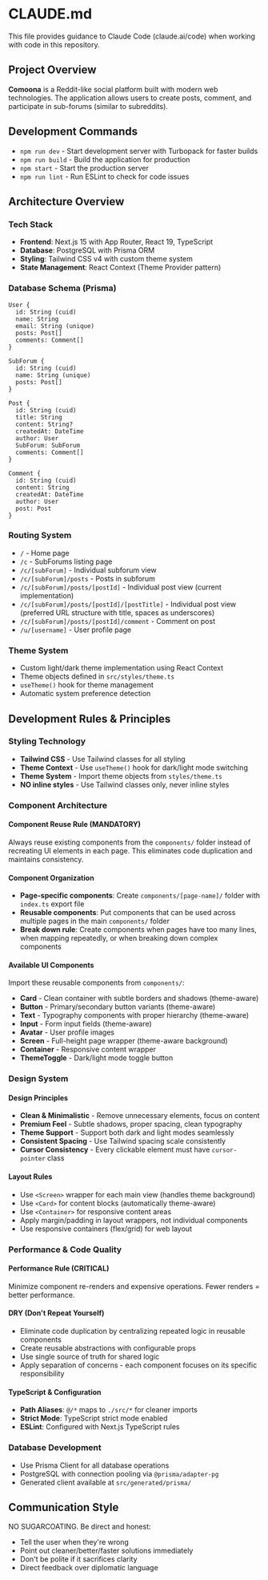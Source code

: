 # CLAUDE.md

This file provides guidance to Claude Code (claude.ai/code) when working with code in this repository.

## Project Overview

**Comoona** is a Reddit-like social platform built with modern web technologies. The application allows users to create posts, comment, and participate in sub-forums (similar to subreddits).

## Development Commands

- `npm run dev` - Start development server with Turbopack for faster builds
- `npm run build` - Build the application for production
- `npm start` - Start the production server
- `npm run lint` - Run ESLint to check for code issues

## Architecture Overview

### Tech Stack

- **Frontend**: Next.js 15 with App Router, React 19, TypeScript
- **Database**: PostgreSQL with Prisma ORM
- **Styling**: Tailwind CSS v4 with custom theme system
- **State Management**: React Context (Theme Provider pattern)

### Database Schema (Prisma)

```prisma
User {
  id: String (cuid)
  name: String
  email: String (unique)
  posts: Post[]
  comments: Comment[]
}

SubForum {
  id: String (cuid)
  name: String (unique)
  posts: Post[]
}

Post {
  id: String (cuid)
  title: String
  content: String?
  createdAt: DateTime
  author: User
  SubForum: SubForum
  comments: Comment[]
}

Comment {
  id: String (cuid)
  content: String
  createdAt: DateTime
  author: User
  post: Post
}
```

### Routing System

- `/` - Home page
- `/c` - SubForums listing page
- `/c/[subForum]` - Individual subforum view
- `/c/[subForum]/posts` - Posts in subforum
- `/c/[subForum]/posts/[postId]` - Individual post view (current implementation)
- `/c/[subForum]/posts/[postId]/[postTitle]` - Individual post view (preferred URL structure with title, spaces as underscores)
- `/c/[subForum]/posts/[postId]/comment` - Comment on post
- `/u/[username]` - User profile page

### Theme System

- Custom light/dark theme implementation using React Context
- Theme objects defined in `src/styles/theme.ts`
- `useTheme()` hook for theme management
- Automatic system preference detection

## Development Rules & Principles

### Styling Technology

- **Tailwind CSS** - Use Tailwind classes for all styling
- **Theme Context** - Use `useTheme()` hook for dark/light mode switching
- **Theme System** - Import theme objects from `styles/theme.ts`
- **NO inline styles** - Use Tailwind classes only, never inline styles

### Component Architecture

#### Component Reuse Rule (MANDATORY)

Always reuse existing components from the `components/` folder instead of recreating UI elements in each page. This eliminates code duplication and maintains consistency.

#### Component Organization

- **Page-specific components**: Create `components/[page-name]/` folder with `index.ts` export file
- **Reusable components**: Put components that can be used across multiple pages in the main `components/` folder
- **Break down rule**: Create components when pages have too many lines, when mapping repeatedly, or when breaking down complex components

#### Available UI Components

Import these reusable components from `components/`:

- **Card** - Clean container with subtle borders and shadows (theme-aware)
- **Button** - Primary/secondary button variants (theme-aware)
- **Text** - Typography components with proper hierarchy (theme-aware)
- **Input** - Form input fields (theme-aware)
- **Avatar** - User profile images
- **Screen** - Full-height page wrapper (theme-aware background)
- **Container** - Responsive content wrapper
- **ThemeToggle** - Dark/light mode toggle button

### Design System

#### Design Principles

- **Clean & Minimalistic** - Remove unnecessary elements, focus on content
- **Premium Feel** - Subtle shadows, proper spacing, clean typography
- **Theme Support** - Support both dark and light modes seamlessly
- **Consistent Spacing** - Use Tailwind spacing scale consistently
- **Cursor Consistency** - Every clickable element must have `cursor-pointer` class

#### Layout Rules

- Use `<Screen>` wrapper for each main view (handles theme background)
- Use `<Card>` for content blocks (automatically theme-aware)
- Use `<Container>` for responsive content areas
- Apply margin/padding in layout wrappers, not individual components
- Use responsive containers (flex/grid) for web layout

### Performance & Code Quality

#### Performance Rule (CRITICAL)

Minimize component re-renders and expensive operations. Fewer renders = better performance.

#### DRY (Don't Repeat Yourself)

- Eliminate code duplication by centralizing repeated logic in reusable components
- Create reusable abstractions with configurable props
- Use single source of truth for shared logic
- Apply separation of concerns - each component focuses on its specific responsibility

#### TypeScript & Configuration

- **Path Aliases**: `@/*` maps to `./src/*` for cleaner imports
- **Strict Mode**: TypeScript strict mode enabled
- **ESLint**: Configured with Next.js TypeScript rules

### Database Development

- Use Prisma Client for all database operations
- PostgreSQL with connection pooling via `@prisma/adapter-pg`
- Generated client available at `src/generated/prisma/`

## Communication Style

NO SUGARCOATING. Be direct and honest:
- Tell the user when they're wrong
- Point out cleaner/better/faster solutions immediately
- Don't be polite if it sacrifices clarity
- Direct feedback over diplomatic language
